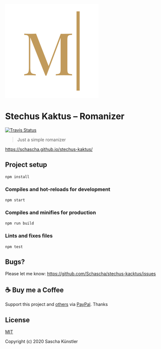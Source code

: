 ![Logo](src/assets/logo.svg/?raw=true)

# Stechus Kaktus – Romanizer

[![Travis Status](https://travis-ci.com/Schascha/stechus-kaktus.svg?branch=main)](https://travis-ci.com/Schascha/stechus-kaktus)

> Just a simple romanizer

https://schascha.github.io/stechus-kaktus/

## Project setup
```
npm install
```

### Compiles and hot-reloads for development
```
npm start
```

### Compiles and minifies for production
```
npm run build
```

### Lints and fixes files
```
npm test
```

## Bugs?

Please let me know: https://github.com/Schascha/stechus-kacktus/issues

## :coffee: Buy me a Coffee

Support this project and [others](https://github.com/Schascha?tab=repositories) via [PayPal](https://www.paypal.me/LosZahlos). Thanks

## License

[MIT](./LICENSE)

Copyright (c) 2020 Sascha Künstler
